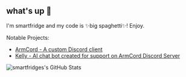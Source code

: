 ## what's up 👋
I'm smartfridge and my code is ✨big spaghetti✨! Enjoy.


Notable Projects:
- [ArmCord - A custom Discord client](https://github.com/armcord/armcord) 
- [Kelly - AI chat bot created for support on ArmCord Discord Server](https://github.com/ArmCord/Kelly)   
   
![smartfridges's GitHub Stats](https://github-readme-stats.vercel.app/api?username=smartfrigde&show_icons=true&theme=dark)
